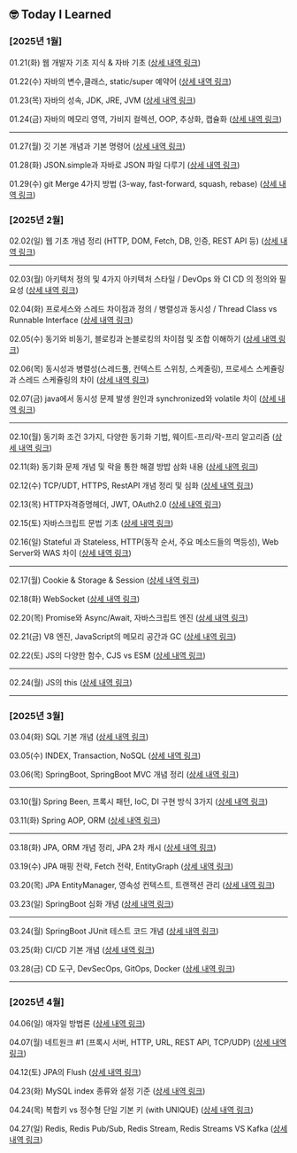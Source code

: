 ## 🤓 Today I Learned

### [2025년 1월]

01.21(화) 웹 개발자 기초 지식 & 자바 기초 ([상세 내역 링크](https://creative-asparagus-222.notion.site/01-21-182f102f607d80fd92b6c3894e48fa08?pvs=4))

01.22(수) 자바의 변수,클래스, static/super 예약어 ([상세 내역 링크](https://creative-asparagus-222.notion.site/01-22-182f102f607d8028aa16e986f65088cd?pvs=4))

01.23(목) 자바의 성속, JDK, JRE, JVM ([상세 내역 링크](https://creative-asparagus-222.notion.site/01-23-183f102f607d806ba1c5d0ac88b328da?pvs=4))

01.24(금) 자바의 메모리 영역, 가비지 컬렉션, OOP, 추상화, 캡슐화 ([상세 내역 링크](https://creative-asparagus-222.notion.site/01-24-183f102f607d805b80cdc512f5c79302?pvs=4))

---

01.27(월) 깃 기본 개념과 기본 명령어 ([상세 내역 링크](https://creative-asparagus-222.notion.site/01-27-188f102f607d800da490c21a7f0e9bce?pvs=4))

01.28(화) JSON.simple과 자바로 JSON 파일 다루기 ([상세 내역 링크](https://creative-asparagus-222.notion.site/01-28-188f102f607d808e9b01eb30f09d18ae?pvs=4))

01.29(수) git Merge 4가지 방법 (3-way, fast-forward, squash, rebase) ([상세 내역 링크](https://kanado2000.tistory.com/122))

### [2025년 2월]

02.02(일) 웹 기초 개념 정리 (HTTP, DOM, Fetch, DB, 인증, REST API 등) ([상세 내역 링크](https://creative-asparagus-222.notion.site/02-02-189f102f607d80e38b4bd706a497fcc1?pvs=4))

---

02.03(월) 아키텍처 정의 및 4가지 아키텍처 스타일 / DevOps 와 CI CD 의 정의와 필요성 ([상세 내역 링크](https://creative-asparagus-222.notion.site/02-03-18ff102f607d801d9ee5db3e00fdc739?pvs=4))

02.04(화) 프로세스와 스레드 차이점과 정의 / 병렬성과 동시성 / Thread Class vs Runnable Interface ([상세 내역 링크](https://creative-asparagus-222.notion.site/02-04-190f102f607d806ab6b8e616c19b498a?pvs=4))

02.05(수) 동기와 비동기, 블로킹과 논블로킹의 차이점 및 조합 이해하기 ([상세 내역 링크](https://kanado2000.tistory.com/124))

02.06(목) 동시성과 병렬성(스레드풀, 컨텍스트 스위칭, 스케줄링), 프로세스 스케쥴링과 스레드 스케쥴링의 차이 ([상세 내역 링크](https://creative-asparagus-222.notion.site/02-06-191f102f607d80b1918afc7d20dbcec1?pvs=4))

02.07(금) java에서 동시성 문제 발생 원인과 synchronized와 volatile 차이 ([상세 내역 링크](https://creative-asparagus-222.notion.site/02-07-193f102f607d805ab085ddb932726252?pvs=4))

---

02.10(월) 동기화 조건 3가지, 다양한 동기화 기법, 웨이트-프리/락-프리 알고리즘 ([상세 내역 링크](https://creative-asparagus-222.notion.site/02-10-196f102f607d8072bf4ff51cbe8b1dc5?pvs=4
))

02.11(화) 동기화 문제 개념 및 락을 통한 해결 방밥 삼화 내용 ([상세 내역 링크](https://creative-asparagus-222.notion.site/02-11-197f102f607d80419440e3fecc8e8c36?pvs=4))

02.12(수) TCP/UDT, HTTPS, RestAPI 개념 정리 및 심화 ([상세 내역 링크](https://creative-asparagus-222.notion.site/02-12-198f102f607d802393effe8ed0fc3086?pvs=4))

02.13(목) HTTP자격증명헤더, JWT, OAuth2.0 ([상세 내역 링크](https://creative-asparagus-222.notion.site/02-13-199f102f607d8052ba12ee4930007c29?pvs=4))

02.15(토) 자바스크립트 문법 기초 ([상세 내역 링크](https://creative-asparagus-222.notion.site/02-15-19bf102f607d801bb05ac52fc46dc32e?pvs=4))

02.16(일) Stateful 과 Stateless, HTTP(동작 순서, 주요 메소드들의 멱등성), Web Server와 WAS 차이 ([상세 내역 링크](https://creative-asparagus-222.notion.site/02-16-19bf102f607d80bb9f92c08c14bc6951?pvs=4))

---

02.17(월) Cookie & Storage & Session ([상세 내역 링크](https://creative-asparagus-222.notion.site/02-17-19df102f607d80cda16bcc2ae407992b?pvs=4))

02.18(화) WebSocket ([상세 내역 링크](https://creative-asparagus-222.notion.site/02-18-19ef102f607d801e9525d2619d3e283b?pvs=4))

02.20(목) Promise와 Async/Await, 자바스크립트 엔진 ([상세 내역 링크](https://creative-asparagus-222.notion.site/02-20-19ff102f607d80cdbaf8c00652a36f0e?pvs=4
))

02.21(금) V8 엔진, JavaScript의 메모리 공간과 GC ([상세 내역 링크](https://creative-asparagus-222.notion.site/02-21-1a0f102f607d808e8c0afb8475be03f3?pvs=4))

02.22(토) JS의 다양한 함수, CJS vs ESM ([상세 내역 링크](https://creative-asparagus-222.notion.site/02-22-1a2f102f607d80bcac61f9c0a0dd7f79?pvs=4))

---

02.24(월) JS의 this ([상세 내역 링크](https://creative-asparagus-222.notion.site/02-24-1a4f102f607d805b9b27e4aa8b23a4a8?pvs=4))

---
### [2025년 3월]
03.04(화) SQL 기본 개념 ([상세 내역 링크](https://creative-asparagus-222.notion.site/03-04-1acf102f607d80c6bf03e7e70de1a890?pvs=4))

03.05(수) INDEX, Transaction, NoSQL ([상세 내역 링크](https://creative-asparagus-222.notion.site/03-05-1adf102f607d800b9d1bdd64d7d77962?pvs=4
))

03.06(목) SpringBoot, SpringBoot MVC 개념 정리 ([상세 내역 링크](https://creative-asparagus-222.notion.site/03-06-1aef102f607d8072aa86d0fc2991a766?pvs=4
))

---

03.10(월) Spring Been, 프록시 패턴, IoC, DI 구현 방식 3가지 ([상세 내역 링크](https://creative-asparagus-222.notion.site/03-10-1aef102f607d8007b2e0d500c03b41fe))

03.11(화) Spring AOP, ORM ([상세 내역 링크](https://creative-asparagus-222.notion.site/03-11-1b3f102f607d80b88692f2b9e6b177d6))

---

03.18(화) JPA, ORM 개념 정리, JPA 2차 캐시 ([상세 내역 링크](https://creative-asparagus-222.notion.site/03-18-1baf102f607d80a9b500eb800f432c71?pvs=4))

03.19(수) JPA 매핑 전략, Fetch 전략, EntityGraph ([상세 내역 링크](https://creative-asparagus-222.notion.site/03-19-1bcf102f607d80d38cedcbe36a2197a8?pvs=4
))

03.20(목) JPA EntityManager, 영속성 컨텍스트, 트랜잭션 관리 ([상세 내역 링크](https://creative-asparagus-222.notion.site/03-20-1bef102f607d80d88c4df5b4595b65d7?pvs=4))

03.23(일) SpringBoot 심화 개념 ([상세 내역 링크](https://creative-asparagus-222.notion.site/03-23-SpringBoot-1bef102f607d800da1cacff2001f4f63?pvs=4))

---

03.24(월) SpringBoot JUnit 테스트 코드 개념 ([상세 내역 링크](https://creative-asparagus-222.notion.site/03-24-1bef102f607d80fb8217daf075f2f24a
))

03.25(화) CI/CD 기본 개념 ([상세 내역 링크](https://creative-asparagus-222.notion.site/03-25-CI-CD-1-1c0f102f607d8025afc9e8b037a8d154
))

03.28(금) CD 도구, DevSecOps, GitOps, Docker ([상세 내역 링크](https://creative-asparagus-222.notion.site/03-28-CI-CD-2-1c6f102f607d80a0a040e9b648335e83))

---
### [2025년 4월]
04.06(일) 애자일 방법론 ([상세 내역 링크](https://creative-asparagus-222.notion.site/04-06-1cdf102f607d805399c4ca9edd663888?pvs=73))

04.07(월) 네트원크 #1 (프록시 서버, HTTP, URL, REST API, TCP/UDP) ([상세 내역 링크](https://creative-asparagus-222.notion.site/1-1cef102f607d80428b73e4a30b4bdafe))

04.12(토) JPA의 Flush ([상세 내역 링크](https://kanado2000.tistory.com/131))

04.23(화) MySQL index 종류와 설정 기준 ([상세 내역 링크](https://creative-asparagus-222.notion.site/index-1dbf102f607d804480a2e0d4cdeb94ac))

04.24(목) 복합키 vs 정수형 단일 기본 키 (with UNIQUE) ([상세 내역 링크](https://creative-asparagus-222.notion.site/vs-with-UNIQUE-1dbf102f607d80d8915ef00b751e5e82))

04.27(일) Redis, Redis Pub/Sub, Redis Stream, Redis Streams VS Kafka ([상세 내역 링크](https://creative-asparagus-222.notion.site/04-27-Redis-1e1f102f607d8015aabae890f36eb770))
